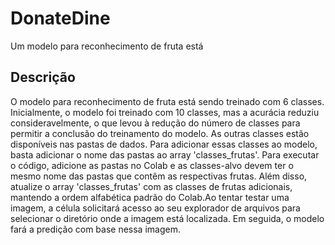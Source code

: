 # DonateDine
Um modelo para reconhecimento de fruta está
## Descrição

O modelo para reconhecimento de fruta está sendo treinado com 6 classes. Inicialmente, o modelo foi treinado com 10 classes, mas a acurácia reduziu consideravelmente, o que levou à redução do número de classes para permitir a conclusão do treinamento do modelo. As outras classes estão disponíveis nas pastas de dados. Para adicionar essas classes ao modelo, basta adicionar o nome das pastas ao array 'classes_frutas'. Para executar o código, adicione as pastas no Colab e as classes-alvo devem ter o mesmo nome das pastas que contêm as respectivas frutas. Além disso, atualize o array 'classes_frutas' com as classes de frutas adicionais, mantendo a ordem alfabética padrão do Colab.Ao tentar testar uma imagem, a célula solicitará acesso ao seu explorador de arquivos para selecionar o diretório onde a imagem está localizada. Em seguida, o modelo fará a predição com base nessa imagem.
